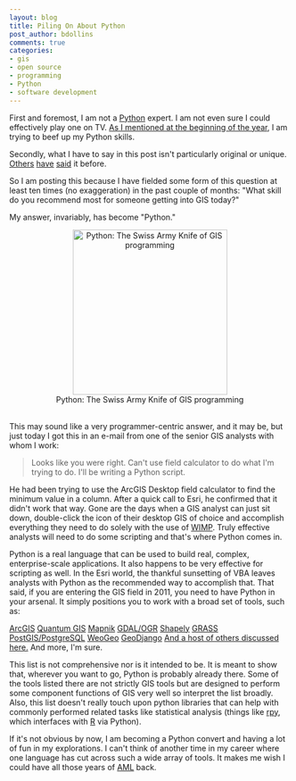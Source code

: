 ```yaml
---
layout: blog
title: Piling On About Python
post_author: bdollins
comments: true
categories:
- gis
- open source
- programming
- Python
- software development
---
```


First and foremost, I am not a <a href="http://www.python.org">Python</a> expert. I am not even sure I could effectively play one on TV. <a href="http://geobabble.wordpress.com/2011/01/03/turning-it-up-to-11/">As I mentioned at the beginning of the year</a>, I am trying to beef up my Python skills.

Secondly, what I have to say in this post isn't particularly original or unique. <a href="http://sgillies.net/blog/find?q=python&amp;submit=Search">Others</a> <a href="http://blog.safe.com/2009/10/snakes-on-a-map-python-in-gis/">have</a> <a href="http://www.spatiallyadjusted.com/2011/01/03/2011-the-year-python-takes-over-gis/">said</a> it before. 

So I am posting this because I have fielded some form of this question at least ten times (no exaggeration) in the past couple of months: "What skill do you recommend most for someone getting into GIS today?"   <!--more-->

My answer, invariably, has become "Python."

<div style="text-align:center;"><img alt="Python: The Swiss Army Knife of GIS programming" height="296" src="http://geobabble.files.wordpress.com/2011/05/wenger_giant_knife.png" title="Python: The Swiss Army Knife of GIS programming" width="277" /><div style="text-align:center;font-size: 14px;">Python: The Swiss Army Knife of GIS programming<br/><br/></div></div>

This may sound like a very programmer-centric answer, and it may be, but just today I got this in an e-mail from one of the senior GIS analysts with whom I work:

<blockquote>Looks like you were right.  Can't use field calculator to do what I'm trying to do.  I'll be writing a Python script.</blockquote>

He had been trying to use the ArcGIS Desktop field calculator to find the minimum value in a column. After a quick call to Esri, he confirmed that it didn't work that way. Gone are the days when a GIS analyst can just sit down, double-click the icon of their desktop GIS of choice and accomplish everything they need to do solely with the use of <a href="http://en.wikipedia.org/wiki/WIMP_(computing)">WIMP</a>. Truly effective analysts will need to do some scripting and that's where Python comes in.

Python is a real language that can be used to build real, complex, enterprise-scale applications. It also happens to be very effective for scripting as well. In the Esri world, the thankful sunsetting of VBA leaves analysts with Python as the recommended way to accomplish that. That said, if you are entering the GIS field in 2011, you need to have Python in your arsenal. It simply positions you to work with a broad set of tools, such as:

<a href="http://help.arcgis.com/en/arcgisdesktop/10.0/help/index.html#/What_is_ArcPy/000v000000v7000000/">ArcGIS</a>
<a href="http://www.qgis.org/wiki/Writing_Python_Plugins">Quantum GIS</a>
<a href="http://mapnik.org/">Mapnik</a>
<a href="http://trac.osgeo.org/gdal/wiki/GdalOgrInPython">GDAL/OGR</a>
<a href="http://trac.gispython.org/lab/wiki/Shapely">Shapely</a>
<a href="http://grass.osgeo.org/wiki/GRASS_and_Python">GRASS</a>
<a href="http://postgis.refractions.net/documentation/">PostGIS/PostgreSQL</a>
<a href="http://code.google.com/p/weogeo-public-code/downloads/list">WeoGeo</a>
<a href="http://geodjango.org/">GeoDjango</a>
<a href="http://groups.google.com/group/python-gis-sig">And a host of others discussed here.</a>
And more, I'm sure.

This list is not comprehensive nor is it intended to be. It is meant to show that, wherever you want to go, Python is probably already there. Some of the tools listed there are not strictly GIS tools but are designed to perform some component functions of GIS very well so interpret the list broadly. Also, this list doesn't really touch upon python libraries that can help with commonly performed related tasks like statistical analysis (things like <a href="http://rpy.sourceforge.net/">rpy</a>, which interfaces with <a href="http://www.r-project.org/">R</a> via Python).

If it's not obvious by now, I am becoming a Python convert and having a lot of fun in my explorations. I can't think of another time in my career where one language has cut across such a wide array of tools. It makes me wish I could have all those years of <a href="http://en.wikipedia.org/wiki/ARC_Macro_Language">AML</a> back.